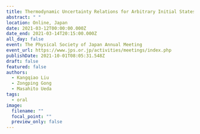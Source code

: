 ```yaml
---
title: Thermodynamic Uncertainty Relations for Arbitrary Initial States
abstract: " "
location: Online, Japan
date: 2021-03-12T00:00:00.000Z
date_end: 2021-03-14T20:15:00.000Z
all_day: false
event: The Physical Society of Japan Annual Meeting
event_url: https://www.jps.or.jp/activities/meetings/index.php
publishDate: 2021-10-01T08:05:31.548Z
draft: false
featured: false
authors:
  - Kangqiao Liu
  - Zongping Gong
  - Masahito Ueda
tags:
  - oral
image:
  filename: ""
  focal_point: ""
  preview_only: false
---
```

